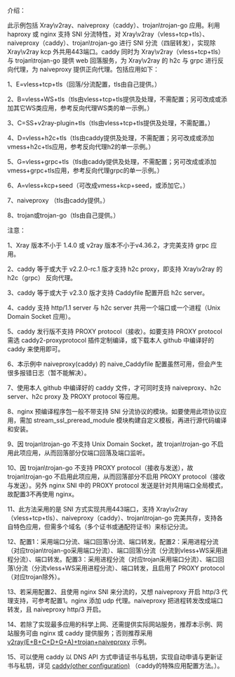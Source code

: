 介绍：

此示例包括 Xray\v2ray、naiveproxy（caddy）、trojan\trojan-go 应用。利用 haproxy 或 nginx 支持 SNI 分流特性，对 Xray\v2ray（vless+tcp+tls）、naiveproxy（caddy）、trojan\trojan-go 进行 SNI 分流（四层转发），实现除 Xray\v2ray kcp 外共用443端口。caddy 同时为 Xray\v2ray（vless+tcp+tls）与 trojan\trojan-go 提供 web 回落服务，为 Xray\v2ray 的 h2c 与 grpc 进行反向代理，为 naiveproxy 提供正向代理。包括应用如下：

1、E=vless+tcp+tls（回落/分流配置，tls由自己提供。）

2、B=vless+WS+tls（tls由vless+tcp+tls提供及处理，不需配置；另可改成或添加其它WS类应用，参考反向代理WS类的单一示例。）

3、C=SS+v2ray-plugin+tls（tls由vless+tcp+tls提供及处理，不需配置。）

4、D=vless+h2c+tls（tls由caddy提供及处理，不需配置；另可改成或添加vmess+h2c+tls应用，参考反向代理h2的单一示例。）

5、G=vless+grpc+tls（tls由caddy提供及处理，不需配置；另可改成或添加vmess+grpc+tls应用，参考反向代理grpc的单一示例。）

6、A=vless+kcp+seed（可改成vmess+kcp+seed，或添加它。）

7、naiveproxy （tls由caddy提供。）

8、trojan或trojan-go（tls由自己提供。）

注意：

1、Xray 版本不小于 1.4.0 或 v2ray 版本不小于v4.36.2，才完美支持 grpc 应用。

2、caddy 等于或大于 v2.2.0-rc.1 版才支持 h2c proxy，即支持 Xray\v2ray 的 h2c（grpc） 反向代理。

3、caddy 等于或大于 v2.3.0 版才支持 Caddyfile 配置开启 h2c server。

4、caddy 支持 http/1.1 server 与 h2c server 共用一个端口或一个进程（Unix Domain Socket 应用）。

5、caddy 发行版不支持 PROXY protocol（接收）。如要支持 PROXY protocol 需选 caddy2-proxyprotocol 插件定制编译，或下载本人 github 中编译好的 caddy 来使用即可。

6、本示例中 naiveproxy(caddy) 的 naive_Caddyfile 配置虽然可用，但会产生很多报错日志（暂不能解决）。

7、使用本人 github 中编译好的 caddy 文件，才可同时支持 naiveproxy、h2c server、h2c proxy 及 PROXY protocol 等应用。

8、nginx 预编译程序包一般不带支持 SNI 分流协议的模块。如要使用此项协议应用，需加 stream_ssl_preread_module 模块构建自定义模板，再进行源代码编译和安装。

9、因 trojan\trojan-go 不支持 Unix Domain Socket，故 trojan\trojan-go 不启用此项应用，从而回落部分仅端口回落及端口监听。

10、因 trojan\trojan-go 不支持 PROXY protocol（接收与发送），故 trojan\trojan-go 不启用此项应用，从而回落部分不启用 PROXY protocol（接收与发送）。另外 nginx SNI 中的 PROXY protocol 发送是针对共用端口全局模式，故配置3不再使用 nginx。

11、此方法采用的是 SNI 方式实现共用443端口，支持 Xray\v2ray（vless+tcp+tls）、naiveproxy（caddy）、trojan\trojan-go 完美共存，支持各自特色应用，但需多个域名（多个证书或通配符证书）来标记分流。

12、配置1：采用端口分流、端口回落\分流、端口转发。配置2：采用进程分流（对应trojan\trojan-go采用端口分流）、端口回落\分流（分流到vless+WS采用进程分流）、端口转发。配置3：采用进程分流（对应trojan采用端口分流）、端口回落\分流（分流vless+WS采用进程分流）、端口转发，且启用了 PROXY protocol（对应trojan除外）。

13、若采用配置2、且使用 nginx SNI 来分流的，又想 naiveproxy 开启 http/3 代理支持，可参考配置1。nginx 添加 udp 代理。naiveproxy 把进程转发改成端口转发，且 naiveproxy http/3 开启。

14、若除了实现最多应用的科学上网、还需提供实际网站服务，推荐本示例、网站服务可由 nginx 或 caddy 提供服务；否则推荐采用 [v2ray(E+B+C+D+G+A)+trojan+naiveproxy](https://github.com/lxhao61/integrated-examples/tree/main/v2ray(E%2BB%2BC%2BD%2BG%2BA)%2Btrojan%2Bnaiveproxy) 示例。

15、可以使用 caddy 以 DNS API 方式申请证书与私钥，实现自动申请与更新证书与私钥，详见 [caddy(other configuration)](https://github.com/lxhao61/integrated-examples/tree/main/caddy(other%20configuration)) （caddy的特殊应用配置方法。）。
